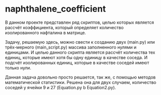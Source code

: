 # naphthalene_coefficient

В данном проекте представлен ряд скриптов, целью которых является рассчёт коэффициента, который определяет количество изолированного нафталина в матрице. 

Задачу, решаемую здесь, можно свести к созданию двух (main.py) или трёх-мерного (main_script.py) массива заполненного нулями и единицами. И целью данного скрипта является рассчёт количества тех единиц, которые имеют хотя бы одну единицу в качестве соседа. И подсчёт изолированных единиц, которые в качестве соседей имеют только нули. 

Данная задача довольно просто решается, так же, с помощью методов математической статистики. Решена она для двух случаем, количество соседей у ячейки 9 и  27 (Equation.py b Equation2.py).
